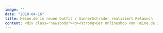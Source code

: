 ```yaml
---
image: ""
date: "2010-04-16"
title: Heine.de im neuen Outfit / SinnerSchrader realisiert Relaunch
content: <div class="newsbody"><p><strong>Der Onlineshop von Heine.de ist neu inszeniert und überzeugt mit attraktivem Design. SinnerSchrader hat den Relaunch umgesetzt und ist verantwortlich für das Design, das Struktur- und Interaktionskonzept sowie für die Entwicklung des Frontends.</strong></p><p>Im Vordergrund des aufgefrischten Heine-Shops steht analog zum Printdesign eine hochwertige Online-Produktpräsentation. Dafür sind die einfache Navigation und großformatige Bilder ausschlaggebend. Diese Features laden beispielsweise in der Kategorie „Outfit der Woche“ leicht und bequem zum Stöbern und zum direkten Kauf ein. Auf Themenseiten lassen sich Trends kombiniert mit verschiedenen Stilrichtungen auf einen Blick finden.</p><p>"Heine steht für das Besondere, jeden Tag. Diese Botschaft wird im neuen Onlineshop spürbar - und es funktioniert," freut sich Matthias Wagener, Account Director SinnerSchrader. "Heine hat treue Kunden, und gewinnt stetig jüngere Kunden hinzu. Heine bietet ihnen jetzt online ein neues Einkaufserlebnis über das ganze Sortiment. Das passt zum hohen Anspruch, den Kunden an Heine stellen. Die Produkte müssen erlebbar werden, darum war uns ein tolles Produkterlebnis und ein sehr schneller Zugang zum riesigen Sortiment wichtig."</p><p>Als moderner, internationaler Anbieter für Mode &amp; Wohnen bietet Heine aktuelle Mode und inspirierende Einrichtungsideen an. Die Heinrich Heine GmbH ist ein Unternehmen der Otto Group, des weltweit agierenden Handels- und Dienstleistungskonzerns.</p></div>
---
```

